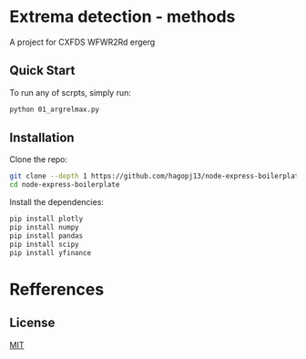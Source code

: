 # Extrema detection - methods


A project for CXFDS WFWR2Rd ergerg  

## Quick Start

To run any of scrpts, simply run:

```bash
python 01_argrelmax.py
```


## Installation


Clone the repo:

```bash
git clone --depth 1 https://github.com/hagopj13/node-express-boilerplate.git
cd node-express-boilerplate

```

Install the dependencies:

```bash
pip install plotly
pip install numpy
pip install pandas
pip install scipy
pip install yfinance
```


# Refferences




## License

[MIT](LICENSE)

